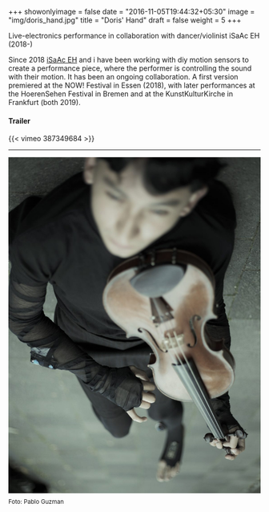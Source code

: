 +++
showonlyimage = false
date = "2016-11-05T19:44:32+05:30"
image = "img/doris_hand.jpg"
title = "Doris' Hand"
draft = false
weight = 5
+++

Live-electronics performance in collaboration with dancer/violinist iSaAc EH  (2018-)

<!--more-->

Since 2018 [iSaAc EH](http://www.isaacespinoza.eu/) and i have been working with diy motion sensors to create a performance piece, where the performer is controlling the sound with their motion. It has been an ongoing collaboration. A first version premiered at the NOW! Festival in Essen (2018), with later performances at the HoerenSehen Festival in Bremen and at the KunstKulturKirche in Frankfurt (both 2019).

#### Trailer
{{< vimeo 387349684 >}}

---

![foto][1]
<sub>Foto: Pablo Guzman</sub>

[1]: /img/doris_hand.jpg
